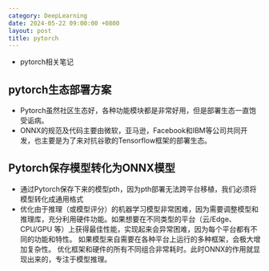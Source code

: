 ```yaml
---
category: DeepLearning
date: 2024-05-22 09:00:00 +0800
layout: post
title: pytorch
---
```


+ pytorch相关笔记

## pytorch生态部署方案

+ Pytorch虽然社区生态好，各种功能模块都是非常好用，但是部署生态一直饱受诟病。
+ ONNX的规范及代码主要由微软，亚马逊，Facebook和IBM等公司共同开发，也主要是为了来对抗谷歌的Tensorflow框架的部署生态。

## Pytorch保存模型转化为ONNX模型

+ 通过Pytorch保存下来的模型pth，因为pth部署无法跨平台移植，我们必须将模型转化成通用格式
+ 优化由于推理（或模型评分）的机器学习模型非常困难，因为需要调整模型和推理库，充分利用硬件功能。如果想要在不同类型的平台（云/Edge、CPU/GPU 等）上获得最佳性能，实现起来会异常困难，因为每个平台都有不同的功能和特性。 如果模型来自需要在各种平台上运行的多种框架，会极大增加复杂性。 优化框架和硬件的所有不同组合非常耗时。此时ONNX的作用就显现出来的，专注于模型推理。